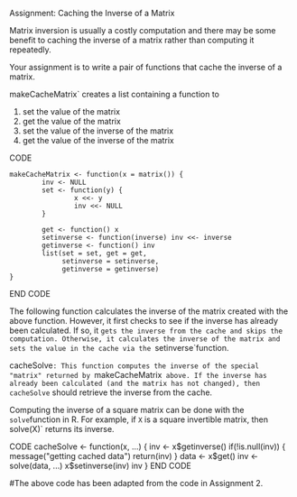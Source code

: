 

Assignment: Caching the Inverse of a Matrix

Matrix inversion is usually a costly computation and there may be some benefit to caching the inverse of a matrix rather than computing it
repeatedly.

Your assignment is to write a pair of functions that cache the inverse of a matrix.


makeCacheMatrix` creates a list containing a function to

1.  set the value of the matrix
2.  get the value of the matrix
3.  set the value of the inverse of the matrix
4.  get the value of the inverse of the matrix

CODE

    makeCacheMatrix <- function(x = matrix()) {
            inv <- NULL
            set <- function(y) {
                    x <<- y
                    inv <<- NULL
            }

            get <- function() x
            setinverse <- function(inverse) inv <<- inverse
            getinverse <- function() inv
            list(set = set, get = get,
                 setinverse = setinverse,
                 getinverse = getinverse)
    }

END CODE

The following function calculates the inverse of the matrix created with the above function. However, it first checks to see if the
inverse has already been calculated. If so, it `gets the inverse from the cache and skips the computation. Otherwise, it calculates the inverse of
the matrix and sets the value in the cache via the `setinverse`function.


cacheSolve`: This function computes the inverse of the special "matrix" returned by `makeCacheMatrix` above. If the inverse has
already been calculated (and the matrix has not changed), then
cacheSolve` should retrieve the inverse from the cache.

Computing the inverse of a square matrix can be done with the `solve`function in R. For example, if `X` is a square invertible matrix, then
solve(X)` returns its inverse.

CODE
    cacheSolve <- function(x, ...) {
            inv <- x$getinverse()
            if(!is.null(inv)) {
                    message("getting cached data")
                    return(inv)
            }
            data <- x$get()
            inv <- solve(data, ...)
            x$setinverse(inv)
            inv
    }
END CODE

#The above code has been adapted from the code in Assignment 2.




